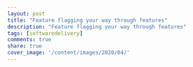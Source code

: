 ```yaml
---
layout: post
title: "Feature flagging your way through features"
description: "Feature flagging your way through features"
tags: [softwaredelivery]
comments: true
share: true
cover_image: '/content/images/2020/04/'
---
```



